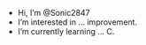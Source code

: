 - Hi, I’m @Sonic2847
- I’m interested in ... improvement.
- I’m currently learning ... C.

<!---
Sonic2847/Sonic2847 is a special repository because its `README.md` (this file) appears on your GitHub profile.
You can click the Preview link to take a look at your changes.
--->
